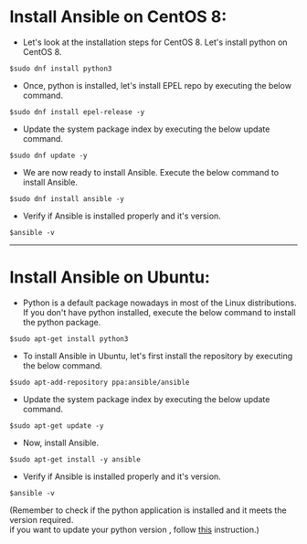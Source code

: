 # Install Ansible on CentOS 8:
* Let's look at the installation steps for CentOS 8. Let's install python on CentOS 8.
```
$sudo dnf install python3
```
* Once, python is installed, let's install EPEL repo by executing the below command.
```
$sudo dnf install epel-release -y
```
* Update the system package index by executing the below update command.
```
$sudo dnf update -y
```
* We are now ready to install Ansible. Execute the below command to install Ansible.
```
$sudo dnf install ansible -y
```
* Verify if Ansible is installed properly and it's version. 
```
$ansible -v
```
---
# Install Ansible on Ubuntu:
* Python is a default package nowadays in most of the Linux distributions.  
If you don't have python installed, execute the below command to install the python package. 
```
$sudo apt-get install python3
```
* To install Ansible in Ubuntu, let's first install the repository by executing the below command. 
```
$sudo apt-add-repository ppa:ansible/ansible
```
* Update the system package index by executing the below update command.
```
$sudo apt-get update -y
```
* Now, install Ansible.
```
$sudo apt-get install -y ansible
```
* Verify if Ansible is installed properly and it's version. 
```
$ansible -v
```
(Remember to check if the python application is installed and it meets the version required.  
 if you want to update your python version , follow [this](https://github.com/amirsalehag/programming/blob/main/python-info/installation.md) instruction.)
